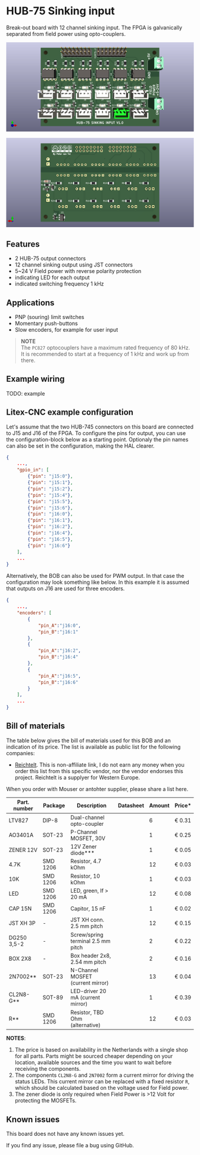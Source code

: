# HUB-75 Sinking input 
Break-out board with 12 channel sinking input. The FPGA is galvanically separated from field power using opto-couplers.

![PCB front](images/hub75_sinking_input_front.png)

![PCB back](images/hub75_sinking_input_back.png)

## Features

- 2 HUB-75 output connectors
- 12 channel sinking output using JST connectors
- 5\~24 V Field power with reverse polarity protection
- indicating LED for each output
- indicated switching frequency 1 kHz

## Applications

- PNP (souring) limit switches
- Momentary push-buttons
- Slow encoders, for example for user input

> **NOTE** <br> The `PC827` optocouplers have a maximum rated frequency of 80 kHz. It is recommended to start at a frequency of 1 kHz and work up from there.

## Example wiring

TODO: example

## Litex-CNC example configuration
Let's assume that the two HUB-745 connectors on this board are connected to J15 and J16 of the FPGA. To configure the pins for output, you can use the configuration-block below as a starting point. Optionaly the pin names can also be set in the configuration, making the HAL clearer.

``` json
{
    ...,
    "gpio_in": [
        {"pin": "j15:0"},
        {"pin": "j15:1"},
        {"pin": "j15:2"},
        {"pin": "j15:4"},
        {"pin": "j15:5"},
        {"pin": "j15:6"},
        {"pin": "j16:0"},
        {"pin": "j16:1"},
        {"pin": "j16:2"},
        {"pin": "j16:4"},
        {"pin": "j16:5"},
        {"pin": "j16:6"}
    ],
    ...
}
```

Alternatively, the BOB can also be used for PWM output. In that case the configuration may look something like below. In this example it is assumed that outputs on J16 are used for three encoders.

``` json
{
    ...,
    "encoders": [
        {  
            "pin_A":"j16:0",
            "pin_B":"j16:1"
        },
        {  
            "pin_A":"j16:2",
            "pin_B":"j16:4"
        },
        {  
            "pin_A":"j16:5",
            "pin_B":"j16:6"
        }
    ],
    ...
}
```

## Bill of materials

The table below gives the bill of materials used for this BOB and an indication of its price. The list is available as public list for the following companies:
* [Reichtelt](https://www.reichelt.de/my/1998173). This is non-affiliate link, I do not earn any money when you order this list from this specific vendor, nor the vendor endorses this project. Reichtelt is a supplyer for Western Europe.

When you order with Mouser or antohter supplier, please share a list here.

| Part. number | Package   | Description                        | Datasheet | Amount | Price*  |
|--------------|-----------|------------------------------------|-----------|--------|---------|
| LTV827       | DIP-8     | Dual-channel opto-coupler          |           | 6      | € 0.31  |
| AO3401A      | SOT-23    | P-Channel MOSFET, 30V              |           | 1      | € 0.25  |
| ZENER 12V    | SOT-23    | 12V Zener diode***                 |           | 1      | € 0.05  |
| 4.7K         | SMD 1206  | Resistor, 4.7 kOhm                 |           | 12     | € 0.03  |
| 10K          | SMD 1206  | Resistor, 10 kOhm                  |           | 1      | € 0.03  |
| LED          | SMD 1206  | LED, green, If > 20 mA             |           | 12     | € 0.08  |
| CAP 15N      | SMD 1206  | Capitor, 15 nF                     |           | 1      | € 0.02  |
| JST XH 3P    | -         | JST XH conn. 2.5 mm pitch          |           | 12     | € 0.15  |
| DG250 3,5-2  | -         | Screw/spring terminal 2.5 mm pitch |           | 2      | € 0.22  |
| BOX 2X8      | -         | Box header 2x8, 2.54 mm pitch      |           | 2      | € 0.16  |
| 2N7002**     | SOT-23    | N-Channel MOSFET (current mirror)  |           | 13     | € 0.04  |
| CL2N8-G**    | SOT-89    | LED-driver 20 mA (current mirror)  |           | 1      | € 0.39  |
| R**          | SMD 1206  | Resistor, TBD Ohm (alternative)    |           | 12     | € 0.03  |

**NOTES**: 
1. The price is based on availability in the Netherlands with a single shop for all parts. Parts might be sourced cheaper depending on your location, available sources and the time you want to wait before receiving the components.
2. The components `CL2N8-G` and `2N7002` form a current mirror for driving the status LEDs. This current mirror can be replaced with a fixed resistor `R`, which should be calculated based on the voltage used for Field power.
3. The zener diode is only required when Field Power is >12 Volt for protecting the MOSFETs.

## Known issues

This board does not have any known issues yet.

If you find any issue, please file a bug using GitHub.
